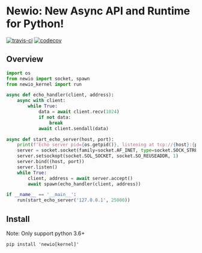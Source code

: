 # Newio: New Async API and Runtime for Python!

[![travis-ci](https://api.travis-ci.org/guyskk/newio.svg)](https://travis-ci.org/guyskk/newio) [![codecov](https://codecov.io/gh/guyskk/newio/branch/master/graph/badge.svg)](https://codecov.io/gh/guyskk/newio)

## Overview

```python
import os
from newio import socket, spawn
from newio_kernel import run

async def echo_handler(client, address):
    async with client:
        while True:
            data = await client.recv(1024)
            if not data:
                break
            await client.sendall(data)

async def start_echo_server(host, port):
    print(f'Echo server pid={os.getpid()}, listening at tcp://{host}:{port}')
    server = socket.socket(family=socket.AF_INET, type=socket.SOCK_STREAM)
    server.setsockopt(socket.SOL_SOCKET, socket.SO_REUSEADDR, 1)
    server.bind((host, port))
    server.listen()
    while True:
        client, address = await server.accept()
        await spawn(echo_handler(client, address))

if __name__ == '__main__':
    run(start_echo_server('127.0.0.1', 25000))
```

## Install

Note: Only support python 3.6+

    pip install 'newio[kernel]'
